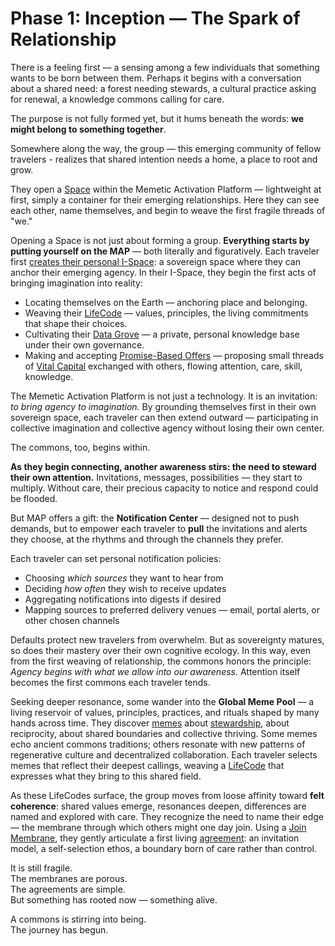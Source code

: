 # Phase 1: Inception — The Spark of Relationship
There is a feeling first — a sensing among a few individuals that something wants to be born between them. Perhaps it begins with a conversation about a shared need: a forest needing stewards, a cultural practice asking for renewal, a knowledge commons calling for care.

The purpose is not fully formed yet, but it hums beneath the words: **we might belong to something together**.

Somewhere along the way, the group — this emerging community of fellow travelers - realizes that shared intention needs a home, a place to root and grow.

They open a [Space](/understanding-the-map/appendices/glossary/#agentspace) within the Memetic Activation Platform — lightweight at first, simply a container for their emerging relationships. Here they can see each other, name themselves, and begin to weave the first fragile threads of "we."

Opening a Space is not just about forming a group. **Everything starts by putting yourself on the MAP** — both literally and figuratively. Each traveler first [creates their personal I-Space](/understanding-the-map/appendices/glossary/#i-space): a sovereign space where they can anchor their emerging agency. In their I-Space, they begin the first acts of bringing imagination into reality:

- Locating themselves on the Earth — anchoring place and belonging.
- Weaving their [LifeCode](/understanding-the-map/appendices/glossary/#lifecode "A declaration of values and commitments.") — values, principles, the living commitments that shape their choices.
- Cultivating their [Data Grove](/understanding-the-map/appendices/glossary/#data-grove) — a private, personal knowledge base under their own governance.
- Making and accepting [Promise-Based Offers](/understanding-the-map/appendices/glossary/#offer) — proposing small threads of [Vital Capital](/understanding-the-map/appendices/glossary/#vital-capital) exchanged with others, flowing attention, care, skill, knowledge.

The Memetic Activation Platform is not just a technology. It is an invitation:  
*to bring agency to imagination.* By grounding themselves first in their own sovereign space, each traveler can then extend outward — participating in collective imagination and collective agency without losing their own center.

The commons, too, begins within.

**As they begin connecting, another awareness stirs: the need to steward their own attention.** Invitations, messages, possibilities — they start to multiply. Without care, their precious capacity to notice and respond could be flooded.

But MAP offers a gift: the **Notification Center** — designed not to push demands, but to empower each traveler to **pull** the invitations and alerts they choose, at the rhythms and through the channels they prefer.

Each traveler can set personal notification policies:

- Choosing *which sources* they want to hear from
- Deciding *how often* they wish to receive updates
- Aggregating notifications into digests if desired
- Mapping sources to preferred delivery venues — email, portal alerts, or other chosen channels

Defaults protect new travelers from overwhelm. But as sovereignty matures, so does their mastery over their own cognitive ecology. In this way, even from the first weaving of relationship, the commons honors the principle: *Agency begins with what we allow into our awareness.* Attention itself becomes the first commons each traveler tends.

Seeking deeper resonance, some wander into the **Global Meme Pool** — a living reservoir of values, principles, practices, and rituals shaped by many hands across time. They discover [memes](/understanding-the-map/appendices/glossary/#meme) about [stewardship](/understanding-the-map/appendices/glossary/#stewardship), about reciprocity, about shared boundaries and collective thriving. Some memes echo ancient commons traditions; others resonate with new patterns of regenerative culture and decentralized collaboration. Each traveler selects memes that reflect their deepest callings, weaving a [LifeCode](/understanding-the-map/appendices/glossary/#lifecode) that expresses what they bring to this shared field.

As these LifeCodes surface, the group moves from loose affinity toward **felt coherence**: shared values emerge, resonances deepen, differences are named and explored with care. They recognize the need to name their edge — the membrane through which others might one day join. Using a [Join Membrane](/understanding-the-map/appendices/glossary/#join-membrane), they gently articulate a first living [agreement](/understanding-the-map/appendices/glossary/#agreement): an invitation model, a self-selection ethos, a boundary born of care rather than control.

It is still fragile.  
The membranes are porous.  
The agreements are simple.  
But something has rooted now — something alive.

A commons is stirring into being.  
The journey has begun.